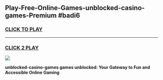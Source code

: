 
## Play-Free-Online-Games-unblocked-casino-games-Premium #badi6
<h3>
<a href="https://premium.freeplayer.one?title=unblocked-casino-games&ref=8M">CLICK TO PLAY</a></h3>
<hr>

<h3>
<a href="https://premium.freeplayer.one?title=unblocked-casino-games&ref=8M">CLICK 2 PLAY</a>
  
</h3>

<a href="https://premium.freeplayer.one?title=unblocked-casino-games&ref=8M"><img src="https://clearcache.store/games.png"></a>


**unblocked-casino-games games unblocked: Your Gateway to Fun and Accessible Online Gaming**
